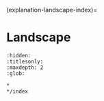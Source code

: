 (explanation-landscape-index)=
# Landscape

```{toctree}
:hidden:
:titlesonly:
:maxdepth: 2
:glob:

*
*/index

